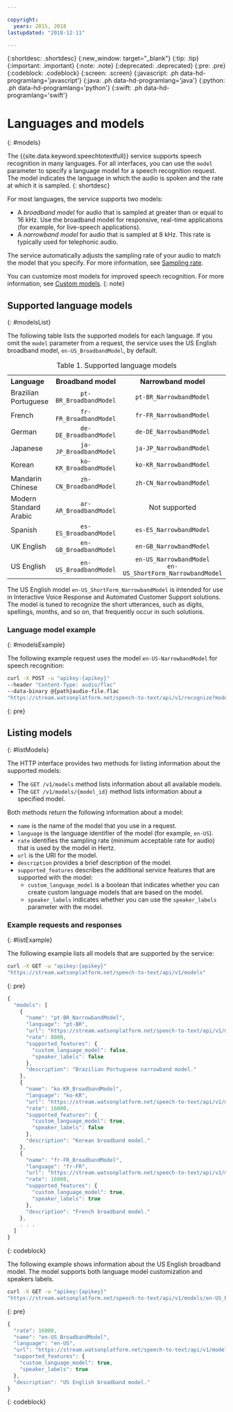 ```yaml
---

copyright:
  years: 2015, 2018
lastupdated: "2018-12-11"

---
```


{:shortdesc: .shortdesc}
{:new_window: target="_blank"}
{:tip: .tip}
{:important: .important}
{:note: .note}
{:deprecated: .deprecated}
{:pre: .pre}
{:codeblock: .codeblock}
{:screen: .screen}
{:javascript: .ph data-hd-programlang='javascript'}
{:java: .ph data-hd-programlang='java'}
{:python: .ph data-hd-programlang='python'}
{:swift: .ph data-hd-programlang='swift'}

# Languages and models
{: #models}

The {{site.data.keyword.speechtotextfull}} service supports speech recognition in many languages. For all interfaces, you can use the `model` parameter to specify a language model for a speech recognition request. The model indicates the language in which the audio is spoken and the rate at which it is sampled.
{: shortdesc}

For most languages, the service supports two models:

-   A *broadband model* for audio that is sampled at greater than or equal to 16 kHz. Use the broadband model for responsive, real-time applications (for example, for live-speech applications).
-   A *narrowband model* for audio that is sampled at 8 kHz. This rate is typically used for telephonic audio.

The service automatically adjusts the sampling rate of your audio to match the model that you specify. For more information, see [Sampling rate](/docs/services/speech-to-text/audio-formats.html#samplingRate).

You can customize most models for improved speech recognition. For more information, see [Custom models](/docs/services/speech-to-text/input.html#custom).
{: note}

## Supported language models
{: #modelsList}

The following table lists the supported models for each language. If you omit the `model` parameter from a request, the service uses the US English broadband model, `en-US_BroadbandModel`, by default.

<table>
  <caption>Table 1. Supported language models</caption>
  <tr>
    <th style="text-align:left">Language</th>
    <th style="text-align:center">Broadband model</th>
    <th style="text-align:center">Narrowband model</th>
  </tr>
  <tr>
    <td>Brazilian Portuguese</td>
    <td style="text-align:center"><code>pt-BR_BroadbandModel</code></td>
    <td style="text-align:center"><code>pt-BR_NarrowbandModel</code></td>
  </tr>
  <tr>
    <td>French</td>
    <td style="text-align:center"><code>fr-FR_BroadbandModel</code></td>
    <td style="text-align:center"><code>fr-FR_NarrowbandModel</code></td>
  </tr>
  <tr>
    <td>German</td>
    <td style="text-align:center"><code>de-DE_BroadbandModel</code></td>
    <td style="text-align:center"><code>de-DE_NarrowbandModel</code></td>
  </tr>
  <tr>
    <td>Japanese</td>
    <td style="text-align:center"><code>ja-JP_BroadbandModel</code></td>
    <td style="text-align:center"><code>ja-JP_NarrowbandModel</code></td>
  </tr>
  <tr>
    <td>Korean</td>
    <td style="text-align:center"><code>ko-KR_BroadbandModel</code></td>
    <td style="text-align:center"><code>ko-KR_NarrowbandModel</code></td>
  </tr>
  <tr>
    <td>Mandarin Chinese</td>
    <td style="text-align:center"><code>zh-CN_BroadbandModel</code></td>
    <td style="text-align:center"><code>zh-CN_NarrowbandModel</code></td>
  </tr>
  <tr>
    <td>Modern Standard Arabic</td>
    <td style="text-align:center"><code>ar-AR_BroadbandModel</code></td>
    <td style="text-align:center">Not supported</td>
  </tr>
  <tr>
    <td>Spanish</td>
    <td style="text-align:center"><code>es-ES_BroadbandModel</code></td>
    <td style="text-align:center"><code>es-ES_NarrowbandModel</code></td>
  </tr>
  <tr>
    <td>UK English</td>
    <td style="text-align:center"><code>en-GB_BroadbandModel</code></td>
    <td style="text-align:center"><code>en-GB_NarrowbandModel</code></td>
  </tr>
  <tr>
    <td>US English</td>
    <td style="text-align:center"><code>en-US_BroadbandModel</code></td>
    <td style="text-align:center"><code>en-US_NarrowbandModel</code></br>
      <code>en-US_ShortForm_NarrowbandModel</code></td>
  </tr>
</table>

The US English model `en-US_ShortForm_NarrowbandModel` is intended for use in Interactive Voice Response and Automated Customer Support solutions. The model is tuned to recognize the short utterances, such as digits, spellings, months, and so on, that frequently occur in such solutions.

### Language model example
{: #modelsExample}

The following example request uses the model `en-US-NarrowbandModel` for speech recognition:

```bash
curl -X POST -u "apikey:{apikey}"
--header "Content-Type: audio/flac"
--data-binary @{path}audio-file.flac
"https://stream.watsonplatform.net/speech-to-text/api/v1/recognize?model=en-US_NarrowbandModel"
```
{: pre}

## Listing models
{: #listModels}

The HTTP interface provides two methods for listing information about the supported models:

-   The `GET /v1/models` method lists information about all available models.
-   The `GET /v1/models/{model_id}` method lists information about a specified model.

Both methods return the following information about a model:

-   `name` is the name of the model that you use in a request.
-   `language` is the language identifier of the model (for example, `en-US`).
-   `rate` identifies the sampling rate (minimum acceptable rate for audio) that is used by the model in Hertz.
-   `url` is the URI for the model.
-   `description` provides a brief description of the model.
-   `supported_features` describes the additional service features that are supported with the model:
    -   `custom_language_model` is a boolean that indicates whether you can create custom language models that are based on the model.
    -   `speaker_labels` indicates whether you can use the `speaker_labels` parameter with the model.

### Example requests and responses
{: #listExample}

The following example lists all models that are supported by the service:

```bash
curl -X GET -u "apikey:{apikey}"
"https://stream.watsonplatform.net/speech-to-text/api/v1/models"
```
{: pre}

```javascript
{
  "models": [
    {
      "name": "pt-BR_NarrowbandModel",
      "language": "pt-BR",
      "url": "https://stream.watsonplatform.net/speech-to-text/api/v1/models/pt-BR_NarrowbandModel",
      "rate": 8000,
      "supported_features": {
        "custom_language_model": false,
        "speaker_labels": false
      },
      "description": "Brazilian Portuguese narrowband model."
    },
    {
      "name": "ko-KR_BroadbandModel",
      "language": "ko-KR",
      "url": "https://stream.watsonplatform.net/speech-to-text/api/v1/models/ko-KR_BroadbandModel",
      "rate": 16000,
      "supported_features": {
        "custom_language_model": true,
        "speaker_labels": false
      },
      "description": "Korean broadband model."
    },
    {
      "name": "fr-FR_BroadbandModel",
      "language": "fr-FR",
      "url": "https://stream.watsonplatform.net/speech-to-text/api/v1/models/fr-FR_BroadbandModel",
      "rate": 16000,
      "supported_features": {
        "custom_language_model": true,
        "speaker_labels": true
      },
      "description": "French broadband model."
    },
    . . .
  ]
}
```
{: codeblock}

The following example shows information about the US English broadband model. The model supports both language model customization and speakers labels.

```bash
curl -X GET -u "apikey:{apikey}"
"https://stream.watsonplatform.net/speech-to-text/api/v1/models/en-US_BroadbandModel"
```
{: pre}

```javascript
{
  "rate": 16000,
  "name": "en-US_BroadbandModel",
  "language": "en-US",
  "url": "https://stream.watsonplatform.net/speech-to-text/api/v1/models/en-US_BroadbandModel",
  "supported_features": {
    "custom_language_model": true,
    "speaker_labels": true
  },
  "description": "US English broadband model."
}
```
{: codeblock}
